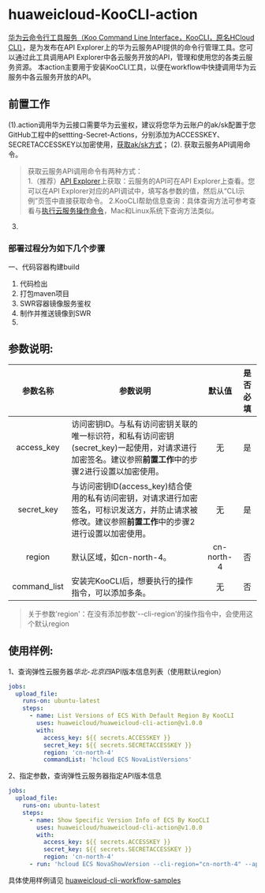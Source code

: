 # huaweicloud-KooCLI-action
[华为云命令行工具服务（Koo Command Line Interface，KooCLI，原名HCloud CLI）](https://support.huaweicloud.com/productdesc-hcli/hcli_01.html)，是为发布在API Explorer上的华为云服务API提供的命令行管理工具。您可以通过此工具调用API Explorer中各云服务开放的API，管理和使用您的各类云服务资源。
本action主要用于安装KooCLI工具，以便在workflow中快捷调用华为云服务中各云服务开放的API。

## **前置工作**
(1).action调用华为云接口需要华为云鉴权，建议将您华为云账户的ak/sk配置于您GitHub工程中的settting-Secret-Actions，分别添加为ACCESSKEY、SECRETACCESSKEY以加密使用，[获取ak/sk方式](https://support.huaweicloud.com/api-obs/obs_04_0116.html)；
(2). 获取云服务API调用命令。
> 获取云服务API调用命令有两种方式：  
1.（推荐）[API Explorer](https://apiexplorer.developer.huaweicloud.com/apiexplorer/overview)上获取：云服务的API可在API Explorer上查看。您可以在API Explorer对应的API调试中，填写各参数的值，然后从“CLI示例”页签中直接获取命令。
2.KooCLI帮助信息查询：具体查询方法可参考查看与[执行云服务操作命令](https://support.huaweicloud.com/qs-hcli/hcli_02_005.html)，Mac和Linux系统下查询方法类似。
3.
### 部署过程分为如下几个步骤
一、代码容器构建build
1) 代码检出  
2) 打包maven项目  
3) SWR容器镜像服务鉴权  
4) 制作并推送镜像到SWR  
5) 
## **参数说明:**
|  参数名称  |  参数说明  |  默认值  |  是否必填  |
|  :----:  |  ----  |  :----: |  :----:  |
| access_key  | 访问密钥ID。与私有访问密钥关联的唯一标识符，和私有访问密钥(secret_key)一起使用，对请求进行加密签名。建议参照**前置工作**中的步骤2进行设置以加密使用。 |  无  |  是  |
| secret_key  | 与访问密钥ID(access_key)结合使用的私有访问密钥，对请求进行加密签名，可标识发送方，并防止请求被修改。建议参照**前置工作**中的步骤2进行设置以加密使用。 |  无  |  是  |
| region  | 默认区域，如cn-north-4。 |  cn-north-4  |  否  |
| command_list | 安装完KooCLI后，想要执行的操作指令，可以添加多条。 | 无 | 否 |
> 关于参数'region'：在没有添加参数'--cli-region'的操作指令中，会使用这个默认region

## **使用样例:**
1、查询弹性云服务器*华北-北京四*API版本信息列表（使用默认region）
```yaml
jobs:
  upload_file:
    runs-on: ubuntu-latest
    steps:
      - name: List Versions of ECS With Default Region By KooCLI 
        uses: huaweicloud/huaweicloud-cli-action@v1.0.0
        with:
          access_key: ${{ secrets.ACCESSKEY }}
          secret_key: ${{ secrets.SECRETACCESSKEY }}
          region: 'cn-north-4'
          commandList: 'hcloud ECS NovaListVersions'
```
2、指定参数，查询弹性云服务器指定API版本信息
```yaml
jobs:
  upload_file:
    runs-on: ubuntu-latest
    steps:
      - name: Show Specific Version Info of ECS By KooCLI
        uses: huaweicloud/huaweicloud-cli-action@v1.0.0
        with:
          access_key: ${{ secrets.ACCESSKEY }}
          secret_key: ${{ secrets.SECRETACCESSKEY }}
          region: 'cn-north-4'
      - run: 'hcloud ECS NovaShowVersion --cli-region="cn-north-4" --api_version="v2.1"'
```

具体使用样例请见 [huaweicloud-cli-workflow-samples](https://github.com/huaweicloud/huaweicloud-cli-workflow-samples)
